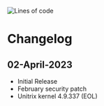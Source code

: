 ![Lines of code](https://img.shields.io/badge/Update%20Status-Active-orange)

# Changelog

## 02-April-2023
- Initial Release
- February security patch
- Unitrix kernel 4.9.337 (EOL)
